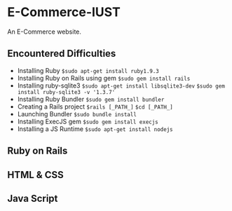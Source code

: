 E-Commerce-IUST
===============

An E-Commerce website.

Encountered Difficulties
------------------------

- Installing Ruby
```$sudo apt-get install ruby1.9.3```
-  Installing Ruby on Rails using gem
  ```$sudo gem install rails```
-  Installing ruby-sqlite3
  ```$sudo apt-get install libsqlite3-dev```
  ```$sudo gem install ruby-sqlite3 -v '1.3.7'```
-  Installing Ruby Bundler
  ```$sudo gem install bundler```
-  Creating a Rails project
  ```$rails [_PATH_]```
  ```$cd [_PATH_]```
-  Launching Bundler
  ```$sudo bundle install```
-  Installing ExecJS gem
  ```$sudo gem install execjs```
-  Installing a JS Runtime
  ```$sudo apt-get install nodejs```
  

Ruby on Rails
-------------

HTML & CSS
----------

Java Script
-----------

